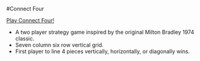 #Connect Four

[Play Connect Four!](https://aaguilarvf39.github.io/Connect-Four/)

* A two player strategy game inspired by the original Milton Bradley 1974 classic.
* Seven column six row vertical grid.
* First player to line 4 pieces vertically, horizontally, or diagonally wins.


